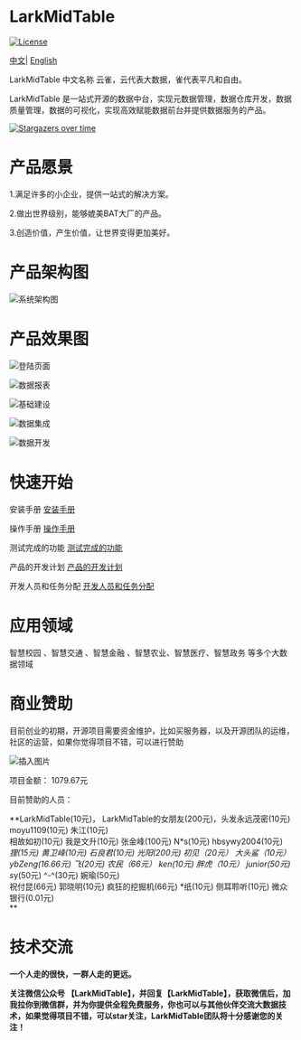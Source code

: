 # LarkMidTable

[![License](https://img.shields.io/badge/license-Apache%202-4EB1BA.svg)](https://www.apache.org/licenses/LICENSE-2.0.html)

 [中文](README.md)|  [English](README_EN.md)

LarkMidTable 中文名称 云雀，云代表大数据，雀代表平凡和自由。

LarkMidTable 是一站式开源的数据中台，实现元数据管理，数据仓库开发，数据质量管理，数据的可视化，实现高效赋能数据前台并提供数据服务的产品。



[![Stargazers over time](https://starchart.cc/wxgzgl/larkMidTable.svg)](#)



# **产品愿景**

1.满足许多的小企业，提供一站式的解决方案。

2.做出世界级别，能够媲美BAT大厂的产品。

3.创造价值，产生价值，让世界变得更加美好。



# 产品架构图

![系统架构图](https://img2020.cnblogs.com/blog/622382/202010/622382-20201019215540747-440767668.jpg ) 



# 产品效果图

![登陆页面](https://img2022.cnblogs.com/blog/622382/202201/622382-20220124162212117-942279447.jpg)

![数据报表](https://img2022.cnblogs.com/blog/622382/202202/622382-20220208153920857-1211695235.jpg)

![基础建设](https://img2022.cnblogs.com/blog/622382/202202/622382-20220213093859410-908575610.png)

![数据集成](https://img2022.cnblogs.com/blog/622382/202202/622382-20220213095256736-980802722.png)

![数据开发](https://img2022.cnblogs.com/blog/622382/202202/622382-20220213093945512-1802846752.png)



# **快速开始**

安装手册      [安装手册](https://github.com/wxgzgl/flinkx-web/blob/dev/larkmidtable-doc/userGuid.md)

操作手册  	[操作手册](https://github.com/wxgzgl/LarkMidTable/tree/dev/larkmidtable-doc/userManual.md)

测试完成的功能	  [测试完成的功能](https://github.com/wxgzgl/LarkMidTable/tree/dev/larkmidtable-doc/function.md)

产品的开发计划      [产品的开发计划](https://github.com/birdLark/LarkMidTable/issues/87) 

开发人员和任务分配    [开发人员和任务分配](https://github.com/wxgzgl/LarkMidTable/tree/dev/larkmidtable-doc/engineer.md)

# 应用领域

智慧校园 、智慧交通 、智慧金融 、智慧农业、智慧医疗、智慧政务  等多个大数据领域



# 商业赞助

目前创业的初期，开源项目需要资金维护，比如买服务器，以及开源团队的运维，社区的运营，如果你觉得项目不错，可以进行赞助

![插入图片](https://img2022.cnblogs.com/blog/622382/202203/622382-20220308142953632-1324281205.png)

项目金额： 1079.67元

目前赞助的人员：

**LarkMidTable(10元)， LarkMidTable的女朋友(200元)，头发永远茂密(10元) moyu1109(10元)  朱江(10元)  
相故如初(10元) 我是文升(10元)  张金峰(100元)  N*s(10元)  hbsywy2004(10元)  
*狸(15元)  黄卫峰(10元)  石良君(10元) 光阳(200元)  初见（20元） 
大头鲨（10元） ybZeng(16.66元)  飞(20元)  农民（66元） ken(10元) 
胖虎（10元） junior(50元)  s*y(50元) ^-^(30元)  婉瑜(50元)  
祝付昆(66元)  郭晓明(10元)  疯狂的挖掘机(66元)  *纸(10元) 侧耳聆听(10元)
微众银行(0.01元)  
**



# 技术交流

**一个人走的很快，一群人走的更远。**

**关注微信公众号 【LarkMidTable】，并回复【LarkMidTable】，获取微信后，加我拉你到微信群，并为你提供全程免费服务，你也可以与其他伙伴交流大数据技术，如果觉得项目不错，可以star关注，LarkMidTable团队将十分感谢您的关注！**
